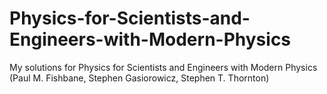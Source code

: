 # Physics-for-Scientists-and-Engineers-with-Modern-Physics
My solutions for Physics for Scientists and Engineers with Modern Physics (Paul M. Fishbane, Stephen Gasiorowicz, Stephen T. Thornton) 
